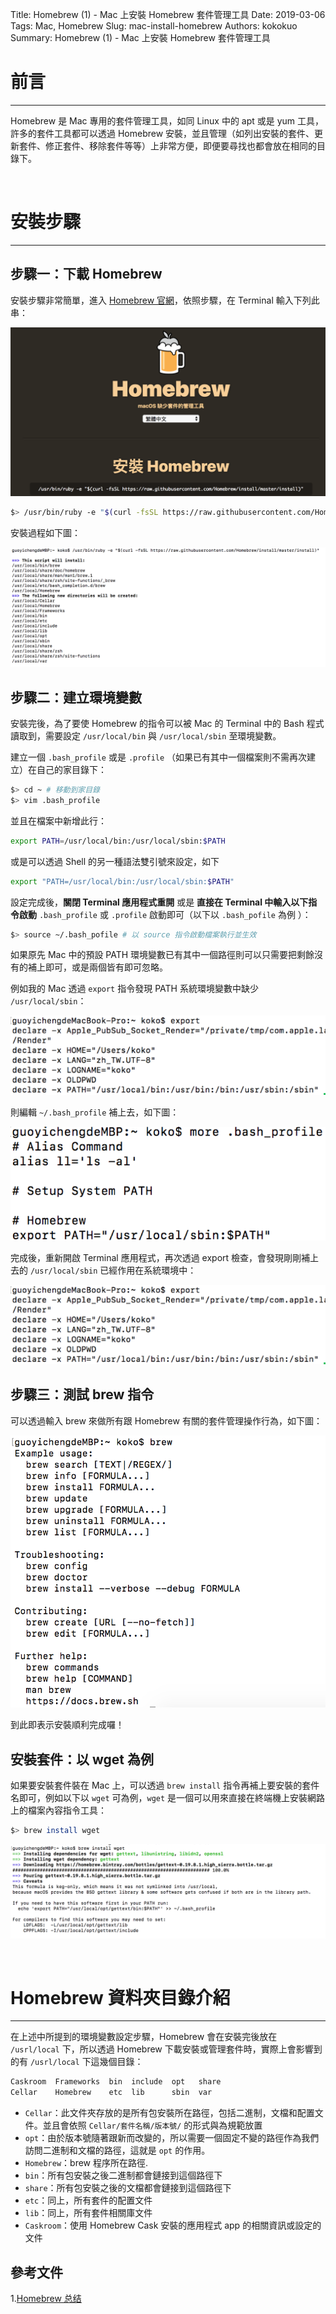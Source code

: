 Title: Homebrew (1) - Mac 上安裝 Homebrew 套件管理工具
Date: 2019-03-06
Tags: Mac, Homebrew
Slug: mac-install-homebrew
Authors: kokokuo
Summary: Homebrew (1) - Mac 上安裝 Homebrew 套件管理工具

# 前言
---
Homebrew 是 Mac 專用的套件管理工具，如同 Linux 中的 apt 或是 yum 工具，許多的套件工具都可以透過 Homebrew 安裝，並且管理（如列出安裝的套件、更新套件、修正套件、移除套件等等）上非常方便，即便要尋找也都會放在相同的目錄下。

<br/>

# 安裝步驟
---

## 步驟一：下載 Homebrew
安裝步驟非常簡單，進入 [Homebrew 官網](https://brew.sh/index_zh-tw)，依照步驟，在 Terminal 輸入下列此串：

![homebrew-website](../images/20190306-mac-install-homebrew/homebrew-website.png)

```bash
$> /usr/bin/ruby -e "$(curl -fsSL https://raw.githubusercontent.com/Homebrew/install/master/install)"

```

安裝過程如下圖：

![terminal-install-message](../images/20190306-mac-install-homebrew/terminal-install-message.png)

## 步驟二：建立環境變數

安裝完後，為了要使 Homebrew 的指令可以被 Mac 的 Terminal 中的 Bash 程式讀取到，需要設定 `/usr/local/bin` 與 `/usr/local/sbin` 至環境變數。

建立一個 `.bash_profile` 或是 `.profile` （如果已有其中一個檔案則不需再次建立）在自己的家目錄下：

```bash
$> cd ~ # 移動到家目錄
$> vim .bash_profile
```

並且在檔案中新增此行：

```bash
export PATH=/usr/local/bin:/usr/local/sbin:$PATH
```

或是可以透過 Shell 的另一種語法雙引號來設定，如下
```bash
export "PATH=/usr/local/bin:/usr/local/sbin:$PATH"
```

設定完成後，**關閉 Terminal 應用程式重開** 或是 **直接在 Terminal 中輸入以下指令啟動** `.bash_profile` 或 `.profile` 啟動即可（以下以 `.bash_pofile` 為例 ）：

```bash
$> source ~/.bash_pofile # 以 source 指令啟動檔案執行並生效
```

如果原先 Mac 中的預設 PATH 環境變數已有其中一個路徑則可以只需要把剩餘沒有的補上即可，或是兩個皆有即可忽略。

例如我的 Mac 透過 `export` 指令發現 PATH 系統環境變數中缺少 `/usr/local/sbin`：

![show-env-by-export](../images/20190306-mac-install-homebrew/show-env-by-export.png)

則編輯 `~/.bash_profile` 補上去，如下圖：

![append-missing-envpath](../images/20190306-mac-install-homebrew/append-missing-envpath.png)

完成後，重新開啟 Terminal 應用程式，再次透過 export 檢查，會發現剛剛補上去的 `/usr/local/sbin` 已經作用在系統環境中：

![show-env-by-export](../images/20190306-mac-install-homebrew/show-env-by-export.png)

## 步驟三：測試 brew 指令

可以透過輸入 brew 來做所有跟 Homebrew 有關的套件管理操作行為，如下圖：

![show-brew-test](../images/20190306-mac-install-homebrew/show-brew-test.png)

到此即表示安裝順利完成囉！

## 安裝套件：以 wget 為例
如果要安裝套件裝在 Mac 上，可以透過 `brew install` 指令再補上要安裝的套件名即可，例如以下以 `wget` 可為例，`wget` 是一個可以用來直接在終端機上安裝網路上的檔案內容指令工具：

```bash
$> brew install wget
```

![brew-install-sample](../images/20190306-mac-install-homebrew/brew-install-sample.png)

<br/>

# Homebrew 資料夾目錄介紹
---
在上述中所提到的環境變數設定步驟，Homebrew 會在安裝完後放在 `/usrl/local` 下，所以透過 Homebrew 下載安裝或管理套件時，實際上會影響到的有  `/usrl/local`  下這幾個目錄：

```bash
Caskroom  Frameworks  bin  include  opt   share
Cellar    Homebrew    etc  lib      sbin  var
```

* `Cellar`：此文件夾存放的是所有包安裝所在路徑，包括二進制，文檔和配置文件。並且會依照 `Cellar/套件名稱/版本號/` 的形式與為規範放置
* `opt`：由於版本號隨著跟新而改變的，所以需要一個固定不變的路徑作為我們訪問二進制和文檔的路徑，這就是 `opt` 的作用。
* `Homebrew`：brew 程序所在路徑.
* `bin`：所有包安裝之後二進制都會鏈接到這個路徑下
* `share`：所有包安裝之後的文檔都會鏈接到這個路徑下
* `etc`：同上，所有套件的配置文件
* `lib`：同上，所有套件相關庫文件
* `Caskroom`：使用 Homebrew Cask 安裝的應用程式 app 的相關資訊或設定的文件


## 參考文件
1.[Homebrew 总结](https://www.jianshu.com/p/8ad7056b243f)
